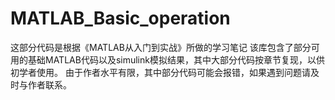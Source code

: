 # MATLAB_Basic_operation
这部分代码是根据《MATLAB从入门到实战》所做的学习笔记
该库包含了部分可用的基础MATLAB代码以及simulink模拟结果，其中大部分代码按章节复现，以供初学者使用。
由于作者水平有限，其中部分代码可能会报错，如果遇到问题请及时与作者联系。
